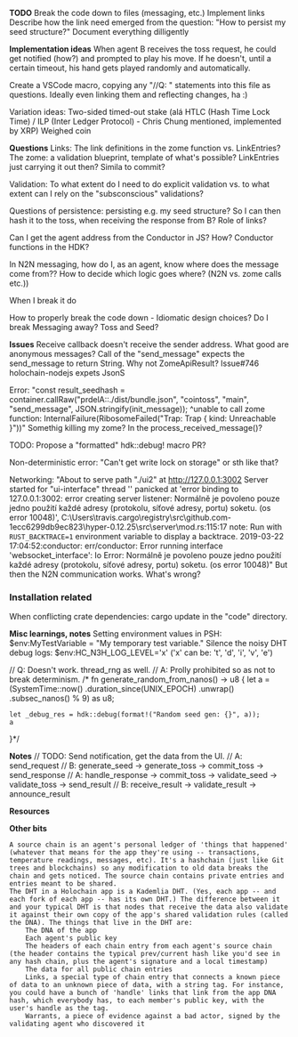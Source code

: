 **TODO**
Break the code down to files (messaging, etc.)
Implement links
    Describe how the link need emerged from the question: "How to persist my seed structure?"
Document everything dilligently

**Implementation ideas**
When agent B receives the toss request, he could get notified (how?) and prompted to play his move.
    If he doesn't, until a certain timeout, his hand gets played randomly and automatically.

Create a VSCode macro, copying any "//Q: " statements into this file as questions.
    Ideally even linking them and reflecting changes, ha :)

Variation ideas:
    Two-sided timed-out stake (alá HTLC (Hash Time Lock Time) / ILP (Inter Ledger Protocol) - Chris Chung mentioned, implemented by XRP)
    Weighed coin
    

**Questions**
Links: The link definitions in the zome function vs. LinkEntries? The zome: a validation blueprint, template of what's possible?
LinkEntries just carrying it out then? Simila to commit?

Validation: To what extent do I need to do explicit validation vs. to what extent can I rely on the "subsconscious" validations?

Questions of persistence: persisting e.g. my seed structure? So I can then hash it to the toss, when receiving the response from B?
    Role of links?

Can I get the agent address from the Conductor in JS? How? Conductor functions in the HDK?

In N2N messaging, how do I, as an agent, know where does the message come from??
How to decide which logic goes where? (N2N vs. zome calls etc.))

When I break it do

How to properly break the code down - Idiomatic design choices? Do I break Messaging away? Toss and Seed?


**Issues**
Receive callback doesn't receive the sender address. What good are anonymous messages?
Call of the "send_message" expects the send_message to return String. Why not ZomeApiResult<String>?
    Issue#746
holochain-nodejs expets JsonS

Error: "const result_seedhash = container.callRaw("prdelA::./dist/bundle.json", "cointoss", "main", "send_message", JSON.stringify(init_message));
                                    ^unable to call zome function: InternalFailure(RibosomeFailed("Trap: Trap { kind: Unreachable }"))"
    Somethig killing my zome? In the process_received_message()?

TODO: Propose a "formatted" hdk::debug! macro PR?

Non-deterministic error: "Can't get write lock on storage" or sth like that?

Networking:
"About to serve path "./ui2" at http://127.0.0.1:3002
Server started for "ui-interface"
thread '<unnamed>' panicked at 'error binding to 127.0.0.1:3002: error creating server listener: Normálně je povoleno pouze jedno použití každé adresy (protokolu, síťové adresy, portu) soketu. (os error 10048)', C:\Users\travis\.cargo\registry\src\github.com-1ecc6299db9ec823\hyper-0.12.25\src\server\mod.rs:115:17
note: Run with `RUST_BACKTRACE=1` environment variable to display a backtrace.
2019-03-22 17:04:52:conductor: err/conductor: Error running interface 'websocket_interface': Io Error: Normálně je povoleno pouze jedno použití každé adresy (protokolu, síťové adresy, portu) soketu. (os error 10048)"
But then the N2N communication works. What's wrong?

### Installation related
When conflicting crate dependencies: cargo update in the "code" directory.

**Misc learnings, notes**
Setting environment values in PSH: $env:MyTestVariable = "My temporary test variable."
Silence the noisy DHT debug logs: $env:HC_N3H_LOG_LEVEL='x' ('x' can be: 't', 'd', 'i', 'v', 'e')


// Q: Doesn't work. thread_rng as well.
// A: Prolly prohibited so as not to break determinism.
/* fn generate_random_from_nanos() -> u8 {
    let a = (SystemTime::now()
        .duration_since(UNIX_EPOCH)
        .unwrap()
        .subsec_nanos() % 9) as u8;
    
    let _debug_res = hdk::debug(format!("Random seed gen: {}", a));
    a
}*/



**Notes**
// TODO: Send notification, get the data from the UI.
// A: send_request
// B: generate_seed -> generate_toss -> commit_toss -> send_response
// A: handle_response -> commit_toss -> validate_seed -> validate_toss -> send_result
// B: receive_result -> validate_result -> announce_result


**Resources**


**Other bits**

    A source chain is an agent's personal ledger of 'things that happened' (whatever that means for the app they're using -- transactions, temperature readings, messages, etc). It's a hashchain (just like Git trees and blockchains) so any modification to old data breaks the chain and gets noticed. The source chain contains private entries and entries meant to be shared.
    The DHT in a Holochain app is a Kademlia DHT. (Yes, each app -- and each fork of each app -- has its own DHT.) The difference between it and your typical DHT is that nodes that receive the data also validate it against their own copy of the app's shared validation rules (called the DNA). The things that live in the DHT are:
        The DNA of the app
        Each agent's public key
        The headers of each chain entry from each agent's source chain (the header contains the typical prev/current hash like you'd see in any hash chain, plus the agent's signature and a local timestamp)
        The data for all public chain entries
        Links, a special type of chain entry that connects a known piece of data to an unknown piece of data, with a string tag. For instance, you could have a bunch of 'handle' links that link from the app DNA hash, which everybody has, to each member's public key, with the user's handle as the tag.
        Warrants, a piece of evidence against a bad actor, signed by the validating agent who discovered it

